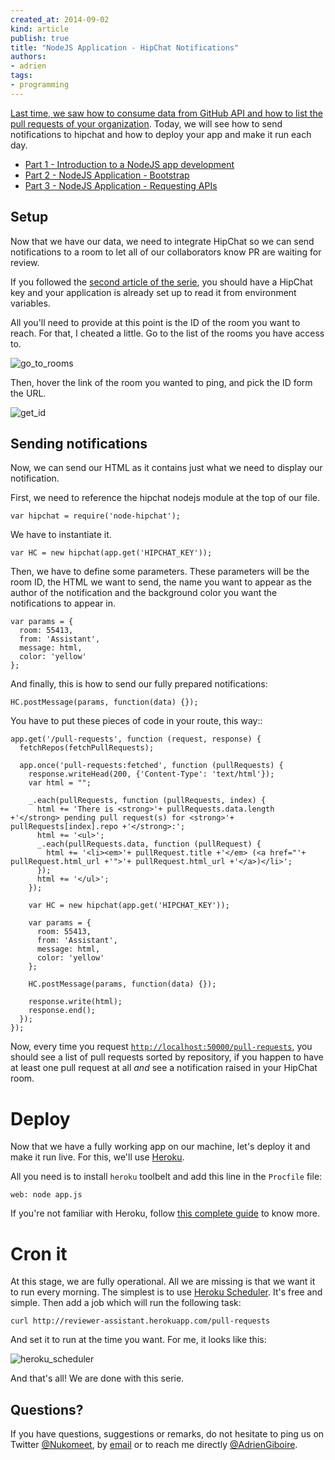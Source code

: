 ```yaml
---
created_at: 2014-09-02
kind: article
publish: true
title: "NodeJS Application - HipChat Notifications"
authors:
- adrien
tags:
- programming
---
```


[Last time, we saw how to consume data from GitHub API and how to list the pull requests of your organization](/2014/05/NodeJS_Requesting_APIs/). Today, we will see how to send notifications to hipchat and how to deploy your app and make it run each day.

* [Part 1 - Introduction to a NodeJS app development](/2014/04/NodeJS_Introduction/)
* [Part 2 - NodeJS Application - Bootstrap](/2014/05/NodeJS_Bootstrap/)
* [Part 3 - NodeJS Application - Requesting APIs](/2014/05/NodeJS_Requesting_APIs/)

## Setup

Now that we have our data, we need to integrate HipChat so we can send notifications to a room to let all of our collaborators know PR are waiting for review.

If you followed the [second article of the serie](/2014/05/NodeJS_Bootstrap/), you should have a HipChat key and your application is already set up to read it from environment variables.

All you'll need to provide at this point is the ID of the room you want to reach. For that, I cheated a little. Go to the list of the rooms you have access to.

![go_to_rooms](/assets/images/blog/nodejs-serie/go_to_rooms.jpg)

Then, hover the link of the room you wanted to ping, and pick the ID form the URL.

![get_id](/assets/images/blog/nodejs-serie/get_id.jpg)

## Sending notifications

Now, we can send our HTML as it contains just what we need to display our notification.

First, we need to reference the hipchat nodejs module at the top of our file.

```
var hipchat = require('node-hipchat');
```

We have to instantiate it.

```
var HC = new hipchat(app.get('HIPCHAT_KEY'));
```

Then, we have to define some parameters. These parameters will be the room ID, the HTML we want to send, the name you want to appear as the author of the notification and the background color you want the notifications to appear in.

```
var params = {
  room: 55413,
  from: 'Assistant',
  message: html,
  color: 'yellow'
};
```

And finally, this is how to send our fully prepared notifications:

```
HC.postMessage(params, function(data) {});
```

You have to put these pieces of code in your route, this way::

```
app.get('/pull-requests', function (request, response) {
  fetchRepos(fetchPullRequests);

  app.once('pull-requests:fetched', function (pullRequests) {
    response.writeHead(200, {'Content-Type': 'text/html'});
    var html = "";

    _.each(pullRequests, function (pullRequests, index) {
      html += 'There is <strong>'+ pullRequests.data.length +'</strong> pending pull request(s) for <strong>'+ pullRequests[index].repo +'</strong>:';
      html += '<ul>';
      _.each(pullRequests.data, function (pullRequest) {
        html += '<li><em>'+ pullRequest.title +'</em> (<a href="'+ pullRequest.html_url +'">'+ pullRequest.html_url +'</a>)</li>';
      });
      html += '</ul>';
    });

    var HC = new hipchat(app.get('HIPCHAT_KEY'));

    var params = {
      room: 55413,
      from: 'Assistant',
      message: html,
      color: 'yellow'
    };

    HC.postMessage(params, function(data) {});

    response.write(html);
    response.end();
  });
});
```

Now, every time you request [`http://localhost:50000/pull-requests`](http://localhost:50000/pull-requests), you should see a list of pull requests sorted by repository, if you happen to have at least one pull request at all *and* see a notification raised in your HipChat room.

# Deploy

Now that we have a fully working app on our machine, let's deploy it and make it run live. For this, we'll use [Heroku](https://www.heroku.com/).

All you need is to install `heroku` toolbelt and add this line in the `Procfile` file:

```
web: node app.js
```

If you're not familiar with Heroku, follow [this complete guide](https://devcenter.heroku.com/articles/getting-started-with-nodejs#introduction) to know more.

# Cron it

At this stage, we are fully operational. All we are missing is that we want it to run every morning. The simplest is to use [Heroku Scheduler](https://addons.heroku.com/scheduler). It's free and simple. Then add a job which will run the following task:

```
curl http://reviewer-assistant.herokuapp.com/pull-requests
```

And set it to run at the time you want. For me, it looks like this:

![heroku_scheduler](/assets/images/blog/nodejs-serie/heroku_scheduler.png)

And that's all! We are done with this serie.

## Questions?

If you have questions, suggestions or remarks, do not hesitate to ping us on Twitter [@Nukomeet](https://twitter.com/nukomeet), by [email](mailto:bonjour+blog@nukomeet.com) or to reach me directly [@AdrienGiboire](https://twitter.com/adriengiboire).
